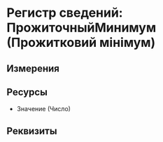 ﻿# Регистр сведений: ПрожиточныйМинимум (Прожитковий мінімум)

## Измерения


## Ресурсы

- Значение (Число)

## Реквизиты


